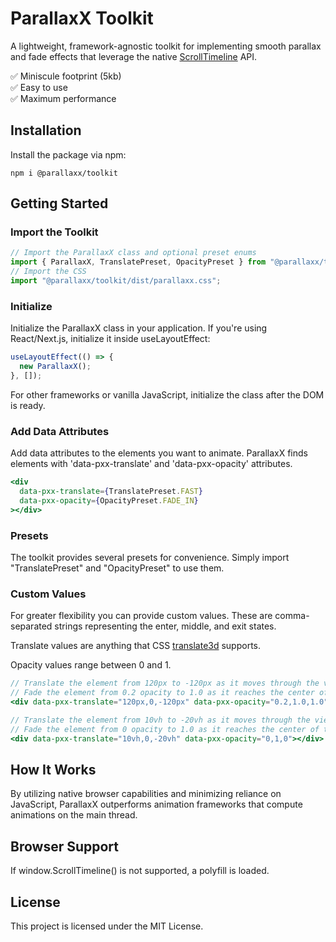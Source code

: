 # ParallaxX Toolkit

A lightweight, framework-agnostic toolkit for implementing smooth parallax and fade effects that leverage the native [ScrollTimeline](https://developer.mozilla.org/en-US/docs/Web/API/ScrollTimeline) API.

✅ Miniscule footprint (5kb)  
✅ Easy to use  
✅ Maximum performance

## Installation

Install the package via npm:

```
npm i @parallaxx/toolkit
```

## Getting Started

### Import the Toolkit

```typescript
// Import the ParallaxX class and optional preset enums
import { ParallaxX, TranslatePreset, OpacityPreset } from "@parallaxx/toolkit";
// Import the CSS
import "@parallaxx/toolkit/dist/parallaxx.css";
```

### Initialize

Initialize the ParallaxX class in your application.
If you're using React/Next.js, initialize it inside useLayoutEffect:

```jsx
useLayoutEffect(() => {
  new ParallaxX();
}, []);
```

For other frameworks or vanilla JavaScript, initialize the class after the DOM is ready.

### Add Data Attributes

Add data attributes to the elements you want to animate.
ParallaxX finds elements with 'data-pxx-translate' and 'data-pxx-opacity' attributes.

```jsx
<div
  data-pxx-translate={TranslatePreset.FAST}
  data-pxx-opacity={OpacityPreset.FADE_IN}
></div>
```

### Presets

The toolkit provides several presets for convenience. Simply import "TranslatePreset" and "OpacityPreset" to use them.

### Custom Values

For greater flexibility you can provide custom values.
These are comma-separated strings representing the enter, middle, and exit states.

Translate values are anything that CSS [translate3d](https://developer.mozilla.org/en-US/docs/Web/CSS/transform-function/translate3d) supports.

Opacity values range between 0 and 1.

```jsx
// Translate the element from 120px to -120px as it moves through the view.
// Fade the element from 0.2 opacity to 1.0 as it reaches the center of the view.
<div data-pxx-translate="120px,0,-120px" data-pxx-opacity="0.2,1.0,1.0"></div>

// Translate the element from 10vh to -20vh as it moves through the view. Aligning in the center (0)
// Fade the element from 0 opacity to 1.0 as it reaches the center of the view, and then back out again as it exits.
<div data-pxx-translate="10vh,0,-20vh" data-pxx-opacity="0,1,0"></div>
```

## How It Works

By utilizing native browser capabilities and minimizing reliance on JavaScript, ParallaxX outperforms animation frameworks that compute animations on the main thread.

## Browser Support

If window.ScrollTimeline() is not supported, a polyfill is loaded.

## License

This project is licensed under the MIT License.

